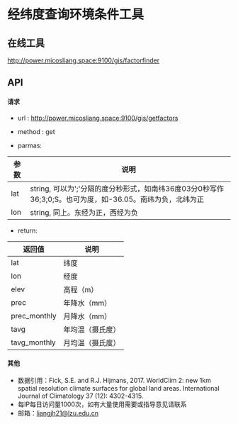 # 经纬度查询环境条件工具

## 在线工具
http://power.micosliang.space:9100/gis/factorfinder


## API

#### 请求
- url : http://power.micosliang.space:9100/gis/getfactors
- method : get

- parmas:

| 参数 | 说明 |
|----- | -----|
| lat  | string, 可以为';'分隔的度分秒形式，如南纬36度03分0秒写作36;3;0;S。也可为度，如-36.05。南纬为负，北纬为正|
| lon  | string, 同上。东经为正，西经为负|

- return:

|返回值|说明|
|----- | -----|
|lat|纬度|
|lon|经度|
|elev|高程（m）|
|prec|年降水（mm）|
|prec_monthly|月降水（mm）|
|tavg|年均温（摄氏度）|
|tavg_monthly|月均温（摄氏度）|


#### 其他
- 数据引用：Fick, S.E. and R.J. Hijmans, 2017. WorldClim 2: new 1km spatial resolution climate surfaces for global land areas. International Journal of Climatology 37 (12): 4302-4315.
- 每IP每日访问量1000次，如有大量使用需要或指导意见请联系
- 邮箱：liangjh21@lzu.edu.cn
